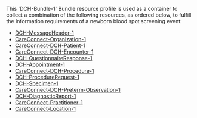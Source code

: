 This 'DCH-Bundle-1' Bundle resource profile is used as a container to collect a combination of the following resources, as ordered below, to fulfill the information requirements of a newborn blood spot screening event:

- [DCH-MessageHeader-1]
- [CareConnect-Organization-1]
- [CareConnect-DCH-Patient-1]
- [CareConnect-DCH-Encounter-1]
- [DCH-QuestionnaireResponse-1]
- [DCH-Appointment-1]
- [CareConnect-DCH-Procedure-1]
- [DCH-ProcedureRequest-1]
- [DCH-Specimen-1]
- [CareConnect-DCH-Preterm-Observation-1]
- [DCH-DiagnosticReport-1]
- [CareConnect-Practitioner-1]
- [CareConnect-Location-1]
                                                                                                   

[DCH-MessageHeader-1]:dch-messageheader-1.html
[CareConnect-Organization-1]:careconnect-organization-1.html
[CareConnect-DCH-Patient-1]:careconnect-dch-patient-1.html
[CareConnect-DCH-Encounter-1]:careconnect-dch-encounter-1.html
[DCH-QuestionnaireResponse-1]:dch-questionnaireresponse-1.html
[DCH-Appointment-1]:dch-appointment-1.html
[CareConnect-DCH-Procedure-1]:careconnect-dch-procedure-1.html
[DCH-ProcedureRequest-1]:dch-procedurerequest-1.html
[CareConnect-Practitioner-1]:careconnect-practitioner-1.html
[CareConnect-Location-1]:careconnect-location-1.html
[DCH-Specimen-1]:dch-specimen-1.html
[CareConnect-DCH-Preterm-Observation-1]:careconnect-dch-preterm-observation-1.html
[DCH-DiagnosticReport-1]:dch-diagnosticreport-1.html